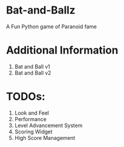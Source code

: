 Bat-and-Ballz
=============

A Fun Python game of Paranoid fame

Additional Information
======================
1. Bat and Ball v1
2. Bat and Ball v2

TODOs:
=========

1. Look and Feel
2. Performance
3. Level Advancement System
4. Scoring Widget
5. High Score Management
